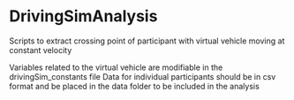 # DrivingSimAnalysis

Scripts to extract crossing point of participant with virtual vehicle moving at constant velocity

Variables related to the virtual vehicle are modifiable in the drivingSim_constants file
Data for individual participants should be in csv format and be placed in the data folder to be included in the analysis  
